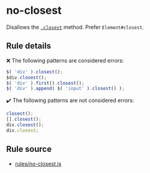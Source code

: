 # no-closest

Disallows the [`.closest`](https://api.jquery.com/closest/) method. Prefer `Element#closest`.

## Rule details

❌ The following patterns are considered errors:
```js
$( 'div' ).closest();
$div.closest();
$( 'div' ).first().closest();
$( 'div' ).append( $( 'input' ).closest() );
```

✔️ The following patterns are not considered errors:
```js
closest();
[].closest();
div.closest();
div.closest;
```
## Rule source

* [rules/no-closest.js](../src/rules/no-closest.js)
